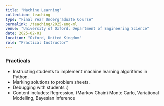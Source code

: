 ```yaml
---
title: "Machine Learning"
collection: teaching
type: "Final Year Undergraduate Course"
permalink: /teaching/2025-eng-ml
venue: "University of Oxford, Department of Engineering Science"
date: 2025-02-01
location: "Oxford, United Kingdom"
role: "Practical Instructor"
---
```


### Practicals

- Instructing students to implement machine learning algorithms in Python.
- Marking solutions to problem sheets.
- Debugging with students :)
- Content includes: Regression, (Markov Chain) Monte Carlo, Variational Modelling, Bayesian Inference
